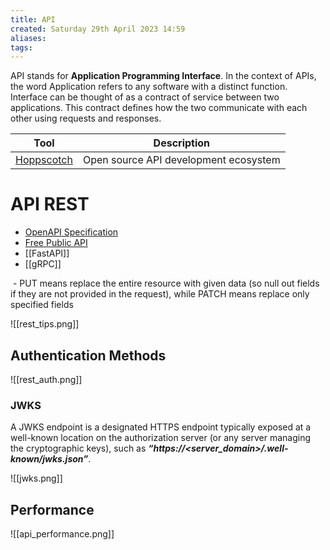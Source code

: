 ```yaml
---
title: API
created: Saturday 29th April 2023 14:59
aliases: 
tags:
---
```

API stands for **Application Programming Interface**. In the context of APIs, the word Application refers to any software with a distinct function. Interface can be thought of as a contract of service between two applications. This contract defines how the two communicate with each other using requests and responses.

| Tool                                                   | Description                           |
| ------------------------------------------------------ | ------------------------------------- |
| [Hoppscotch](https://github.com/hoppscotch/hoppscotch) | Open source API development ecosystem |
# API REST

- [OpenAPI Specification](https://swagger.io/specification/)
- [Free Public API](https://www.freepublicapis.com/)
- [[FastAPI]]
- [[gRPC]]

 - PUT means replace the entire resource with given data (so null out fields if they are not provided in the request), while PATCH means replace only specified fields

![[rest_tips.png]]

## Authentication Methods

![[rest_auth.png]]

### JWKS

A JWKS endpoint is a designated HTTPS endpoint typically exposed at a well-known location on the authorization server (or any server managing the cryptographic keys), such as **_“https://<server_domain>/.well-known/jwks.json”_**.

![[jwks.png]]

## Performance

![[api_performance.png]]